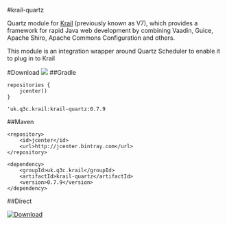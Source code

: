 #krail-quartz

Quartz module for [Krail](https://github.com/davidsowerby/krail) (previously known as V7), which provides a framework for rapid Java web development by combining Vaadin, Guice, Apache Shiro, Apache Commons Configuration and others.

This module is an integration wrapper around Quartz Scheduler to enable it to plug in to Krail


#Download
<a href='https://bintray.com/dsowerby/maven/krail-quartz/view?source=watch' alt='Get automatic notifications about new "krail-quartz" versions'><img src='https://www.bintray.com/docs/images/bintray_badge_color.png'></a>
##Gradle

```
repositories {
	jcenter()
}
```

```
'uk.q3c.krail:krail-quartz:0.7.9
```
##Maven

```
<repository>
	<id>jcenter</id>
	<url>http://jcenter.bintray.com</url>
</repository>

```

```
<dependency>
	<groupId>uk.q3c.krail</groupId>
	<artifactId>krail-quartz</artifactId>
	<version>0.7.9</version>
</dependency>
```
##Direct

[ ![Download](https://api.bintray.com/packages/dsowerby/maven/krail-quartz/images/download.svg) ](https://bintray.com/dsowerby/maven/krail-quartz/_latestVersion)

